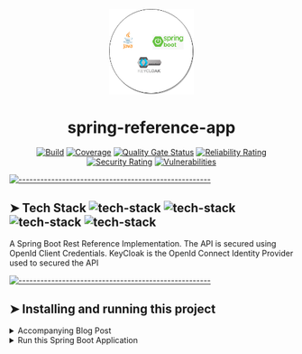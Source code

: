 <!-- ⚠️ This README has been generated from the file(s) "blueprint.md" ⚠️--><p align="center">
  <img src="https://github.com/SpringSecurity-Keycloak/SpringRestReferenceApplication/blob/master/documentation/SpringReferenceAppLogo.png" alt="Logo" width="150" height="auto" />
</p>

<h1 align="center">spring-reference-app</h1>

<p align="center">
		<a href="https://app.circleci.com/pipelines/github/SpringSecurity-Keycloak/SpringRestReferenceApplication"><img alt="Build" src="https://circleci.com/gh/SpringSecurity-Keycloak/SpringRestReferenceApplication.svg?style=shield" height="20"/></a>
<a href="https://sonarcloud.io/dashboard?id=SpringSecurity-Keycloak_SpringRestReferenceApplication"><img alt="Coverage" src="https://sonarcloud.io/api/project_badges/measure?project=SpringSecurity-Keycloak_SpringRestReferenceApplication&metric=coverage" height="20"/></a>
<a href="https://sonarcloud.io/dashboard?id=SpringSecurity-Keycloak_SpringRestReferenceApplication"><img alt="Quality Gate Status" src="https://sonarcloud.io/api/project_badges/measure?project=SpringSecurity-Keycloak_SpringRestReferenceApplication&metric=alert_status" height="20"/></a>
<a href="https://sonarcloud.io/dashboard?id=SpringSecurity-Keycloak_SpringRestReferenceApplication"><img alt="Reliability Rating" src="https://sonarcloud.io/api/project_badges/measure?project=SpringSecurity-Keycloak_SpringRestReferenceApplication&metric=reliability_rating" height="20"/></a>
<a href="https://sonarcloud.io/dashboard?id=SpringSecurity-Keycloak_SpringRestReferenceApplication"><img alt="Security Rating" src="https://sonarcloud.io/api/project_badges/measure?project=SpringSecurity-Keycloak_SpringRestReferenceApplication&metric=security_rating" height="20"/></a>
<a href="https://sonarcloud.io/dashboard?id=SpringSecurity-Keycloak_SpringRestReferenceApplication"><img alt="Vulnerabilities" src="https://sonarcloud.io/api/project_badges/measure?project=SpringSecurity-Keycloak_SpringRestReferenceApplication&metric=vulnerabilities" height="20"/></a>
	</p>



[![-----------------------------------------------------](https://raw.githubusercontent.com/andreasbm/readme/master/assets/lines/colored.png)](#tech-stack--tech-stackhttpsimgshieldsiobadge-java-greenstylesociallogojava-tech-stackhttpsimgshieldsiobadge-spring-greenstylesociallogospring-tech-stackhttpsimgshieldsiobadge-githubactions-greenstylesociallogogithubactions-tech-stackhttpsimgshieldsiobadge-circleci-greenstylesociallogocircleci)

## ➤ Tech Stack  ![tech-stack](https://img.shields.io/badge/-Java-green?style=social&logo=Java) ![tech-stack](https://img.shields.io/badge/-Spring-green?style=social&logo=Spring) ![tech-stack](https://img.shields.io/badge/-GithubActions-green?style=social&logo=GitHub+Actions) ![tech-stack](https://img.shields.io/badge/-CircleCI-green?style=social&logo=CircleCI)

A Spring Boot Rest Reference Implementation. The API is secured using OpenId Client Credentials. KeyCloak is the OpenId Connect Identity Provider used to secured the API


[![-----------------------------------------------------](https://raw.githubusercontent.com/andreasbm/readme/master/assets/lines/colored.png)](#installing-and-running-this-project)

## ➤ Installing and running this project
<details>
  <summary>Accompanying Blog Post</summary>
  <BR>

  The blog post accompanying this repository is available [here](https://www.todaystechnology.org/post/secure-spring-rest-api-using-openid-connect-and-keycloak-part-1)
  
</details>


<details>
  <summary>Run this Spring Boot Application</summary>
  <BR>

  The below command will start the application on port 8080

  ```bash
  mvn spring-boot:run
  ```
  The Swagger UI should be accessed at http://localhost:8080/swagger-ui/#/StudentResource 
</details>
